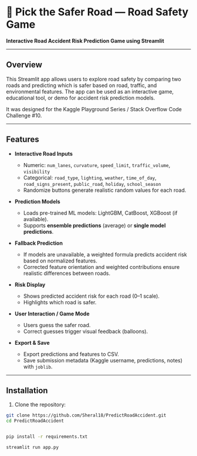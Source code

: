 # 🚦 Pick the Safer Road — Road Safety Game

**Interactive Road Accident Risk Prediction Game using Streamlit**

---

## Overview

This Streamlit app allows users to explore road safety by comparing two roads and predicting which is safer based on road, traffic, and environmental features. The app can be used as an interactive game, educational tool, or demo for accident risk prediction models.

It was designed for the Kaggle Playground Series / Stack Overflow Code Challenge #10.

---

## Features

- **Interactive Road Inputs**  
  - Numeric: `num_lanes`, `curvature`, `speed_limit`, `traffic_volume`, `visibility`  
  - Categorical: `road_type`, `lighting`, `weather`, `time_of_day`, `road_signs_present`, `public_road`, `holiday`, `school_season`  
  - Randomize buttons generate realistic random values for each road.

- **Prediction Models**  
  - Loads pre-trained ML models: LightGBM, CatBoost, XGBoost (if available).  
  - Supports **ensemble predictions** (average) or **single model predictions**.

- **Fallback Prediction**  
  - If models are unavailable, a weighted formula predicts accident risk based on normalized features.  
  - Corrected feature orientation and weighted contributions ensure realistic differences between roads.

- **Risk Display**  
  - Shows predicted accident risk for each road (0–1 scale).  
  - Highlights which road is safer.

- **User Interaction / Game Mode**  
  - Users guess the safer road.  
  - Correct guesses trigger visual feedback (balloons).  

- **Export & Save**  
  - Export predictions and features to CSV.  
  - Save submission metadata (Kaggle username, predictions, notes) with `joblib`.

---

## Installation

1. Clone the repository:

```bash
git clone https://github.com/Sheral18/PredictRoadAccident.git
cd PredictRoadAccident


pip install -r requirements.txt

streamlit run app.py

